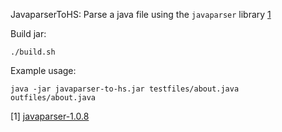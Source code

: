 JavaparserToHS: Parse a java file using the ```javaparser``` library [1](1)

Build jar:

    ./build.sh

Example usage:

    java -jar javaparser-to-hs.jar testfiles/about.java outfiles/about.java

[1] [javaparser-1.0.8](https://github.com/javaparser/javaparser/tree/javaparser-1.0.8)
